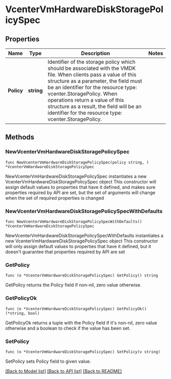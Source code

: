 # VcenterVmHardwareDiskStoragePolicySpec

## Properties

Name | Type | Description | Notes
------------ | ------------- | ------------- | -------------
**Policy** | **string** | Identifier of the storage policy which should be associated with the VMDK file. When clients pass a value of this structure as a parameter, the field must be an identifier for the resource type: vcenter.StoragePolicy. When operations return a value of this structure as a result, the field will be an identifier for the resource type: vcenter.StoragePolicy. | 

## Methods

### NewVcenterVmHardwareDiskStoragePolicySpec

`func NewVcenterVmHardwareDiskStoragePolicySpec(policy string, ) *VcenterVmHardwareDiskStoragePolicySpec`

NewVcenterVmHardwareDiskStoragePolicySpec instantiates a new VcenterVmHardwareDiskStoragePolicySpec object
This constructor will assign default values to properties that have it defined,
and makes sure properties required by API are set, but the set of arguments
will change when the set of required properties is changed

### NewVcenterVmHardwareDiskStoragePolicySpecWithDefaults

`func NewVcenterVmHardwareDiskStoragePolicySpecWithDefaults() *VcenterVmHardwareDiskStoragePolicySpec`

NewVcenterVmHardwareDiskStoragePolicySpecWithDefaults instantiates a new VcenterVmHardwareDiskStoragePolicySpec object
This constructor will only assign default values to properties that have it defined,
but it doesn't guarantee that properties required by API are set

### GetPolicy

`func (o *VcenterVmHardwareDiskStoragePolicySpec) GetPolicy() string`

GetPolicy returns the Policy field if non-nil, zero value otherwise.

### GetPolicyOk

`func (o *VcenterVmHardwareDiskStoragePolicySpec) GetPolicyOk() (*string, bool)`

GetPolicyOk returns a tuple with the Policy field if it's non-nil, zero value otherwise
and a boolean to check if the value has been set.

### SetPolicy

`func (o *VcenterVmHardwareDiskStoragePolicySpec) SetPolicy(v string)`

SetPolicy sets Policy field to given value.



[[Back to Model list]](../README.md#documentation-for-models) [[Back to API list]](../README.md#documentation-for-api-endpoints) [[Back to README]](../README.md)


